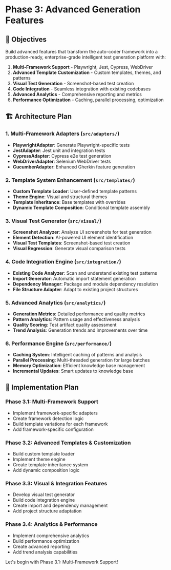# Phase 3: Advanced Generation Features

## 🎯 Objectives

Build advanced features that transform the auto-coder framework into a production-ready, enterprise-grade intelligent test generation platform with:

1. **Multi-Framework Support** - Playwright, Jest, Cypress, WebDriver
2. **Advanced Template Customization** - Custom templates, themes, and patterns
3. **Visual Test Generation** - Screenshot-based test creation
4. **Code Integration** - Seamless integration with existing codebases
5. **Advanced Analytics** - Comprehensive reporting and metrics
6. **Performance Optimization** - Caching, parallel processing, optimization

## 🏗️ Architecture Plan

### 1. Multi-Framework Adapters (`src/adapters/`)

- **PlaywrightAdapter**: Generate Playwright-specific tests
- **JestAdapter**: Jest unit and integration tests
- **CypressAdapter**: Cypress e2e test generation
- **WebDriverAdapter**: Selenium WebDriver tests
- **CucumberAdapter**: Enhanced Gherkin feature generation

### 2. Template System Enhancement (`src/templates/`)

- **Custom Template Loader**: User-defined template patterns
- **Theme Engine**: Visual and structural themes
- **Template Inheritance**: Base templates with overrides
- **Dynamic Template Composition**: Conditional template assembly

### 3. Visual Test Generator (`src/visual/`)

- **Screenshot Analyzer**: Analyze UI screenshots for test generation
- **Element Detection**: AI-powered UI element identification
- **Visual Test Templates**: Screenshot-based test creation
- **Visual Regression**: Generate visual comparison tests

### 4. Code Integration Engine (`src/integration/`)

- **Existing Code Analyzer**: Scan and understand existing test patterns
- **Import Generator**: Automatic import statement generation
- **Dependency Manager**: Package and module dependency resolution
- **File Structure Adapter**: Adapt to existing project structures

### 5. Advanced Analytics (`src/analytics/`)

- **Generation Metrics**: Detailed performance and quality metrics
- **Pattern Analytics**: Pattern usage and effectiveness analysis
- **Quality Scoring**: Test artifact quality assessment
- **Trend Analysis**: Generation trends and improvements over time

### 6. Performance Engine (`src/performance/`)

- **Caching System**: Intelligent caching of patterns and analysis
- **Parallel Processing**: Multi-threaded generation for large batches
- **Memory Optimization**: Efficient knowledge base management
- **Incremental Updates**: Smart updates to knowledge base

## 🚀 Implementation Plan

### Phase 3.1: Multi-Framework Support

- Implement framework-specific adapters
- Create framework detection logic
- Build template variations for each framework
- Add framework-specific configuration

### Phase 3.2: Advanced Templates & Customization

- Build custom template loader
- Implement theme engine
- Create template inheritance system
- Add dynamic composition logic

### Phase 3.3: Visual & Integration Features

- Develop visual test generator
- Build code integration engine
- Create import and dependency management
- Add project structure adaptation

### Phase 3.4: Analytics & Performance

- Implement comprehensive analytics
- Build performance optimization
- Create advanced reporting
- Add trend analysis capabilities

Let's begin with Phase 3.1: Multi-Framework Support!

